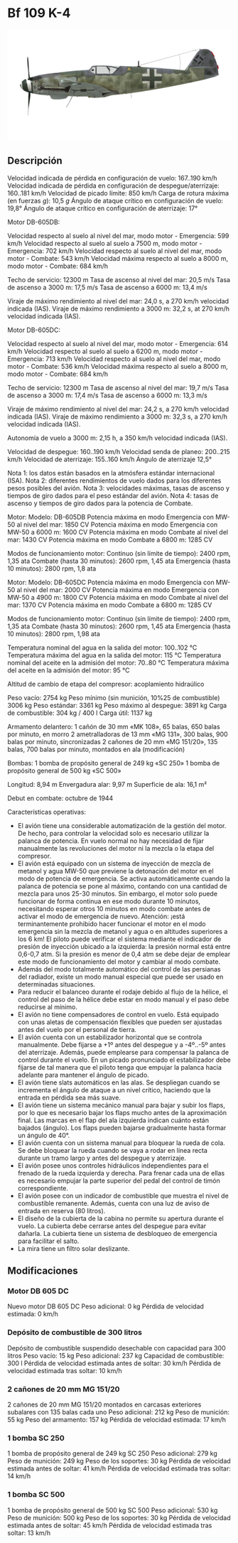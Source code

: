 # Bf 109 K-4

![bf109k4](../images/bf109k4.png)

## Descripción

Velocidad indicada de pérdida en configuración de vuelo: 167..190 km/h
Velocidad indicada de pérdida en configuración de despegue/aterrizaje: 160..181 km/h
Velocidad de picado límite: 850 km/h
Carga de rotura máxima (en fuerzas <i>g</i>): 10,5 <i>g</i>
Ángulo de ataque crítico en configuración de vuelo: 19,8°
Ángulo de ataque crítico en configuración de aterrizaje: 17°

Motor DB-605DB:

Velocidad respecto al suelo al nivel del mar, modo motor - Emergencia: 599 km/h
Velocidad respecto al suelo al suelo a 7500 m, modo motor - Emergencia: 702 km/h
Velocidad respecto al suelo al nivel del mar, modo motor - Combate: 543 km/h
Velocidad máxima respecto al suelo a 8000 m, modo motor - Combate: 684 km/h

Techo de servicio: 12300 m
Tasa de ascenso al nivel del mar: 20,5 m/s
Tasa de ascenso a 3000 m: 17,5 m/s
Tasa de ascenso a 6000 m: 13,4 m/s

Viraje de máximo rendimiento al nivel del mar: 24,0 s, a 270 km/h velocidad indicada (IAS).
Viraje de máximo rendimiento a 3000 m: 32,2 s, at 270 km/h velocidad indicada (IAS).

Motor DB-605DC:

Velocidad respecto al suelo al nivel del mar, modo motor - Emergencia: 614 km/h
Velocidad respecto al suelo al suelo a 6200 m, modo motor - Emergencia: 713 km/h
Velocidad respecto al suelo al nivel del mar, modo motor - Combate: 536 km/h
Velocidad máxima respecto al suelo a 8000 m, modo motor - Combate: 684 km/h

Techo de servicio: 12300 m
Tasa de ascenso al nivel del mar: 19,7 m/s
Tasa de ascenso a 3000 m: 17,4 m/s
Tasa de ascenso a 6000 m: 13,3 m/s

Viraje de máximo rendimiento al nivel del mar: 24,2 s, a 270 km/h velocidad indicada (IAS).
Viraje de máximo rendimiento a 3000 m: 32,3 s, a 270 km/h velocidad indicada (IAS).

Autonomía de vuelo a 3000 m: 2,15 h, a 350 km/h velocidad indicada (IAS).

Velocidad de despegue: 160..190 km/h
Velocidad senda de planeo: 200..215 km/h
Velocidad de aterrizaje: 155..160 km/h
Ángulo de aterrizaje 12,5°

Nota 1: los datos están basados en la atmósfera estándar internacional (ISA).
Nota 2: diferentes rendimientos de vuelo dados para los diferentes pesos posibles del avión.
Nota 3: velocidades máximas, tasas de ascenso y tiempos de giro dados para el peso estándar del avión.
Nota 4: tasas de ascenso y tiempos de giro dados para la potencia de Combate.

Motor:
Modelo: DB-605DB
Potencia máxima en modo Emergencia con MW-50 al nivel del mar: 1850 CV
Potencia máxima en modo Emergencia con MW-50 a 6000 m: 1600 CV
Potencia máxima en modo Combate al nivel del mar: 1430 CV
Potencia máxima en modo Combate a 6800 m: 1285 CV

Modos de funcionamiento motor:
Continuo (sin límite de tiempo): 2400 rpm, 1,35 ata
Combate (hasta 30 minutos): 2600 rpm, 1,45 ata
Emergencia (hasta 10 minutos): 2800 rpm, 1,8 ata

Motor:
Modelo: DB-605DC
Potencia máxima en modo Emergencia con MW-50 al nivel del mar: 2000 CV
Potencia máxima en modo Emergencia con MW-50 a 4900 m: 1800 CV
Potencia máxima en modo Combate al nivel del mar: 1370 CV
Potencia máxima en modo Combate a 6800 m: 1285 CV

Modos de funcionamiento motor:
Continuo (sin límite de tiempo): 2400 rpm, 1,35 ata
Combate (hasta 30 minutos): 2600 rpm, 1,45 ata
Emergencia (hasta 10 minutos): 2800 rpm, 1,98 ata

Temperatura nominal del agua en la salida del motor: 100..102 °C
Temperatura máxima del agua en la salida del motor: 115 °C
Temperatura nominal del aceite en la admisión del motor: 70..80 °C
Temperatura máxima del aceite en la admisión del motor: 95 °C

Altitud de cambio de etapa del compresor: acoplamiento hidraúlico

Peso vacío: 2754 kg
Peso mínimo (sin munición, 10%25 de combustible) 3006 kg
Peso estándar: 3361 kg
Peso máximo al despegue: 3891 kg
Carga de combustible: 304 kg / 400 l
Carga útil: 1137 kg

Armamento delantero:
1 cañón de 30 mm «MK 108», 65 balas, 650 balas por minuto, en morro
2 ametralladoras de 13 mm «MG 131», 300 balas, 900 balas por minuto, sincronizadas
2 cañones de 20 mm «MG 151/20», 135 balas, 700 balas por minuto, montados en ala (modificación)

Bombas:
1 bomba de propósito general de 249 kg «SC 250»
1 bomba de propósito general de 500 kg «SC 500»

Longitud: 8,94 m
Envergadura alar: 9,97 m
Superficie de ala: 16,1 m²

Debut en combate: octubre de 1944

Características operativas:
- El avión tiene una considerable automatización de la gestión del motor. De hecho, para controlar la velocidad solo es necesario utilizar la palanca de potencia. En vuelo normal no hay necesidad de fijar manualmente las revoluciones del motor ni la mezcla o la etapa del compresor.
- El avión está equipado con un sistema de inyección de mezcla de metanol y agua MW-50 que previene la detonación del motor en el modo de potencia de emergencia. Se activa automáticamente cuando la palanca de potencia se pone al máximo, contando con una cantidad de mezcla para unos 25-30 minutos. Sin embargo, el motor solo puede funcionar de forma continua en ese modo durante 10 minutos, necesitando esperar otros 10 minutos en modo combate antes de activar el modo de emergencia de nuevo. Atención: ¡está terminantemente prohibido hacer funcionar el motor en el modo emergencia sin la mezcla de metanol y agua o en altitudes superiores a los 6 km! El piloto puede verificar el sistema mediante el indicador de presión de inyección ubicado a la izquierda: la presión normal está entre 0,6-0,7 atm. Si la presión es menor de 0,4 atm se debe dejar de emplear este modo de funcionamiento del motor y cambiar al modo combate.
- Además del modo totalmente automático del control de las persianas del radiador, existe un modo manual especial que puede ser usado en determinadas situaciones.
- Para reducir el balanceo durante el rodaje debido al flujo de la hélice, el control del paso de la hélice debe estar en modo manual y el paso debe reducirse al mínimo.
- El avión no tiene compensadores de control en vuelo. Está equipado con unas aletas de compensación flexibles que pueden ser ajustadas antes del vuelo por el personal de tierra.
- El avión cuenta con un estabilizador horizontal que se controla manualmente. Debe fijarse a +1º antes del despegue y a -4º..-5º antes del aterrizaje. Además, puede emplearse para compensar la palanca de control durante el vuelo. En un picado pronunciado el estabilizador debe fijarse de tal manera que el piloto tenga que empujar la palanca hacia adelante para mantener el ángulo de picado.
- El avión tiene slats automáticos en las alas. Se despliegan cuando se incrementa el ángulo de ataque a un nivel crítico, haciendo que la entrada en pérdida sea más suave.
- El avión tiene un sistema mecánico manual para bajar y subir los flaps, por lo que es necesario bajar los flaps mucho antes de la aproximación final. Las marcas en el flap del ala izquierda indican cuánto están bajados (ángulo). Los flaps pueden bajarse gradualmente hasta formar un ángulo de 40°.
- El avión cuenta con un sistema manual para bloquear la rueda de cola. Se debe bloquear la rueda cuando se vaya a rodar en línea recta durante un tramo largo y antes del despegue y aterrizaje.
- El avión posee unos controles hidráulicos independientes para el frenado de la rueda izquierda y derecha. Para frenar cada una de ellas es necesario empujar la parte superior del pedal del control de timón correspondiente.
- El avión posee con un indicador de combustible que muestra el nivel de combustible remanente. Además, cuenta con una luz de aviso de entrada en reserva (80 litros).
- El diseño de la cubierta de la cabina no permite su apertura durante el vuelo. La cubierta debe cerrarse antes del despegue para evitar dañarla. La cubierta tiene un sistema de desbloqueo de emergencia para facilitar el salto.
- La mira tiene un filtro solar deslizante.

## Modificaciones

### Motor DB 605 DC

Nuevo motor DB 605 DC 
Peso adicional: 0 kg
Pérdida de velocidad estimada: 0 km/h
### Depósito de combustible de 300 litros

Depósito de combustible suspendido desechable con capacidad para 300 litros
Peso vacío: 15 kg
Peso adicional: 237 kg
Capacidad de combustible: 300 l
Pérdida de velocidad estimada antes de soltar: 30 km/h
Pérdida de velocidad estimada tras soltar: 10 km/h
### 2 cañones de 20 mm MG 151/20

2 cañones de 20 mm MG 151/20 montados en carcasas exteriores subalares con 135 balas cada uno
Peso adicional: 212 kg
Peso de munición: 55 kg
Peso del armamento: 157 kg
Pérdida de velocidad estimada: 17 km/h
### 1 bomba SC 250

1 bomba de propósito general de 249 kg SC 250
Peso adicional: 279 kg
Peso de munición: 249 kg
Peso de los soportes: 30 kg
Pérdida de velocidad estimada antes de soltar: 41 km/h
Pérdida de velocidad estimada tras soltar: 14 km/h
### 1 bomba SC 500

1 bomba de propósito general de 500 kg SC 500
Peso adicional: 530 kg
Peso de munición: 500 kg
Peso de los soportes: 30 kg
Pérdida de velocidad estimada antes de soltar: 45 km/h
Pérdida de velocidad estimada tras soltar: 13 km/h